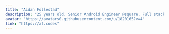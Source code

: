 ```yaml
---
title: "Aidan Follestad"
description: "25 years old. Senior Android Engineer @square. Full stack (Android, iOS, web, backend). Triumph Thruxton R, Tesla Model 3. Gamer. Rock/metal music"
avatar: "https://avatars0.githubusercontent.com/u/1820165?v=4"
link: "https://af.codes"
---
```

